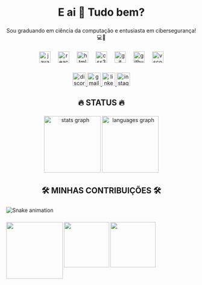 <h1 align="center">E ai 👋 Tudo bem?</h1>

###

<p align="center">Sou graduando em ciência da computação e entusiasta em cibersegurança! 💻👾</p>

###

<div align="center">
  <img src="https://cdn.jsdelivr.net/gh/devicons/devicon/icons/javascript/javascript-original.svg" height="30" alt="javascript logo"  />
  <img width="12" />
  <img src="https://cdn.jsdelivr.net/gh/devicons/devicon/icons/react/react-original.svg" height="30" alt="react logo"  />
  <img width="12" />
  <img src="https://cdn.jsdelivr.net/gh/devicons/devicon/icons/html5/html5-original.svg" height="30" alt="html5 logo"  />
  <img width="12" />
  <img src="https://cdn.jsdelivr.net/gh/devicons/devicon/icons/css3/css3-original.svg" height="30" alt="css3 logo"  />
  <img width="12" />
  <img src="https://cdn.jsdelivr.net/gh/devicons/devicon/icons/git/git-original.svg" height="30" alt="git logo"  />
  <img width="12" />
  <img src="https://cdn.jsdelivr.net/gh/devicons/devicon/icons/github/github-original.svg" height="30" alt="github logo"  />
  <img width="12" />
  <img src="https://cdn.jsdelivr.net/gh/devicons/devicon/icons/vscode/vscode-original.svg" height="30" alt="vscode logo"  />
</div>

###

<div align="center">
  <a href="juannsouzza" target="_blank">
    <img src="https://img.shields.io/static/v1?message=Discord&logo=discord&label=&color=000000&logoColor=red&labelColor=&style=for-the-badge" height="35" alt="discord logo"  />
  </a>
  <a href="juansouzapro@gmail.com" target="_blank">
    <img src="https://img.shields.io/static/v1?message=Gmail&logo=gmail&label=&color=000000&logoColor=red&labelColor=&style=for-the-badge" height="35" alt="gmail logo"  />
  </a>
  <a href="https://www.linkedin.com/in/juan-souza-a011a1267/" target="_blank">
    <img src="https://img.shields.io/static/v1?message=LinkedIn&logo=linkedin&label=&color=000000&logoColor=red&labelColor=&style=for-the-badge" height="35" alt="linkedin logo"  />
  </a>
  <a href="https://instagram.com/juannsouzza" target="_blank">
    <img src="https://img.shields.io/static/v1?message=Instagram&logo=instagram&label=&color=000000&logoColor=red&labelColor=&style=for-the-badge" height="35" alt="instagram logo"  />
  </a>
</div>

###

<h2 align="center">🔥 STATUS 🔥</h2>

###

<div align="center">
  <img src="https://github-readme-stats.vercel.app/api?username=juannsouzza&hide_title=false&hide_rank=false&show_icons=true&include_all_commits=true&count_private=true&disable_animations=false&theme=dark&locale=pt-br&hide_border=false&order=1" height="150" alt="stats graph"  />
  <img src="https://github-readme-stats.vercel.app/api/top-langs?username=juannsouzza&locale=pt-br&hide_title=false&layout=compact&card_width=320&langs_count=5&theme=dark&hide_border=false&order=2" height="150" alt="languages graph"  />
</div>

###

<h2 align="center">🛠️ MINHAS CONTRIBUIÇÕES 🛠️</h2>

###

<img src="https://raw.githubusercontent.com/juannsouzza/juannsouzza/output/snake.svg" alt="Snake animation" />

###

<img align="left" height="150" src="https://media1.giphy.com/media/v1.Y2lkPTc5MGI3NjExNHl5cXl5ODRraGhpdDRyZDlpbmZhd3YzdnJnaWhqbmN4ZGdidWVmNiZlcD12MV9pbnRlcm5hbF9naWZfYnlfaWQmY3Q9Zw/TPBOSKaS6GBwWsrmj4/giphy.webp"  />

###

<img align="left" height="120" src="https://media2.giphy.com/media/v1.Y2lkPTc5MGI3NjExa3p0eWUwNWlraG5uZmNnZDZoMDdpbHR2dG1wMXJpeTltNmRlZW9qZiZlcD12MV9pbnRlcm5hbF9naWZfYnlfaWQmY3Q9Zw/mQG644PY8O7rG/giphy.webp"  />

###

<img align="left" height="120" src="https://media4.giphy.com/media/v1.Y2lkPTc5MGI3NjExZnhvd2V4c2g0c3cwcGRoYWp1bjRjcnM0cnE2eW5uc2E3ajF4MjJpMCZlcD12MV9pbnRlcm5hbF9naWZfYnlfaWQmY3Q9Zw/3knKct3fGqxhK/giphy.webp"  />

###

